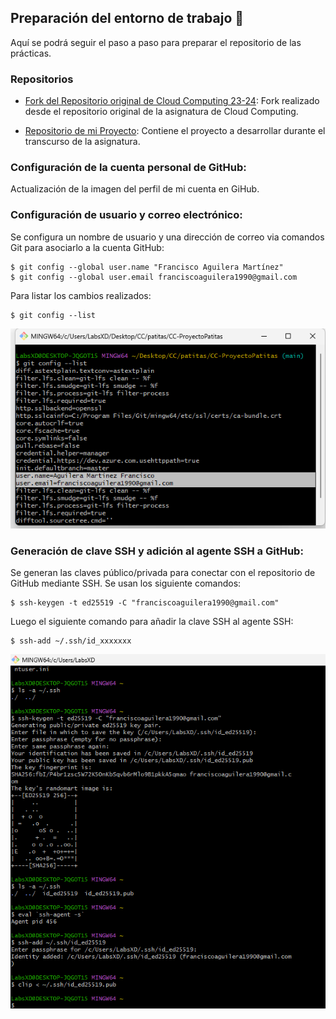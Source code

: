 ## Preparación del entorno de trabajo 🤖

Aquí se podrá seguir el paso a paso para preparar el repositorio de las prácticas.

### Repositorios

- [Fork del Repositorio original de Cloud Computing 23-24](https://github.com/cvillalonga/CC-23-24): Fork realizado desde el repositorio original de la asignatura de Cloud Computing.

- [Repositorio de mi Proyecto](https://github.com/faguilera1952/CC-ProyectoPatitas): Contiene el proyecto a desarrollar durante el transcurso de la asignatura.

### Configuración de la cuenta personal de GitHub:

Actualización de la imagen del perfil de mi cuenta en GiHub.

### Configuración de usuario y correo electrónico:

Se configura un nombre de usuario y una dirección de correo via comandos Git para asociarlo a la cuenta GitHub:

```
$ git config --global user.name "Francisco Aguilera Martínez"
$ git config --global user.email franciscoaguilera1990@gmail.com
```

Para listar los cambios realizados:

```
$ git config --list
```
![setup](/docs/img/userAndEmail.png)

### Generación de clave SSH y adición al agente SSH a GitHub:

Se generan las claves público/privada para conectar con el repositorio de GitHub mediante SSH.
Se usan los siguiente comandos:

```
$ ssh-keygen -t ed25519 -C "franciscoaguilera1990@gmail.com"
```
Luego el siguiente comando para añadir la clave SSH al agente SSH:

```
$ ssh-add ~/.ssh/id_xxxxxxx
```

![keys](/docs/img/sshKeys.png)
